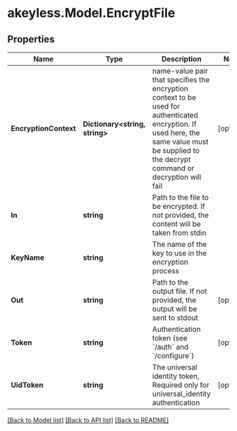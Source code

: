 # akeyless.Model.EncryptFile
## Properties

Name | Type | Description | Notes
------------ | ------------- | ------------- | -------------
**EncryptionContext** | **Dictionary&lt;string, string&gt;** | name-value pair that specifies the encryption context to be used for authenticated encryption. If used here, the same value must be supplied to the decrypt command or decryption will fail | [optional] 
**In** | **string** | Path to the file to be encrypted. If not provided, the content will be taken from stdin | 
**KeyName** | **string** | The name of the key to use in the encryption process | 
**Out** | **string** | Path to the output file. If not provided, the output will be sent to stdout | [optional] 
**Token** | **string** | Authentication token (see &#x60;/auth&#x60; and &#x60;/configure&#x60;) | [optional] 
**UidToken** | **string** | The universal identity token, Required only for universal_identity authentication | [optional] 

[[Back to Model list]](../README.md#documentation-for-models) [[Back to API list]](../README.md#documentation-for-api-endpoints) [[Back to README]](../README.md)

